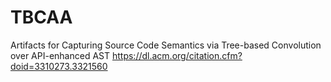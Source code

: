 # TBCAA
Artifacts for Capturing Source Code Semantics via Tree-based Convolution over API-enhanced AST
https://dl.acm.org/citation.cfm?doid=3310273.3321560
